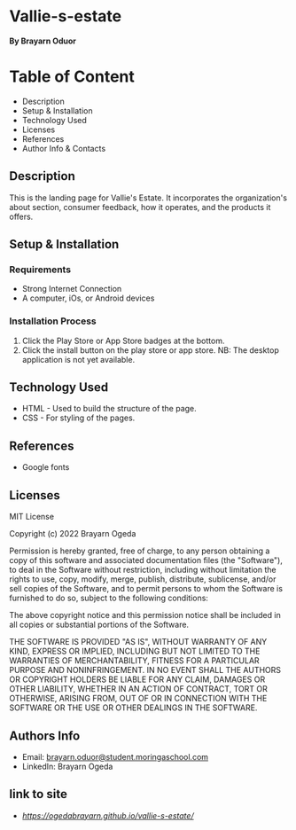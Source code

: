 # Vallie-s-estate
**By Brayarn Oduor**
# Table of Content
* Description
* Setup & Installation
* Technology Used
* Licenses
* References
* Author Info & Contacts

## Description
This is the landing page for Vallie's Estate. It incorporates the organization's about section, consumer feedback, how it operates, and the products it offers.
## Setup & Installation
### Requirements
+ Strong Internet Connection
+ A computer, iOs, or Android devices
### Installation Process
1. Click the Play Store or App Store badges at the bottom.
2. Click the install button on the play store or app store.
NB: The desktop application is not yet available.
## Technology Used
* HTML - Used to build the structure of the page.
* CSS - For styling of the pages.
## References
* Google fonts
## Licenses
MIT License

Copyright (c) 2022 Brayarn Ogeda

Permission is hereby granted, free of charge, to any person obtaining a copy
of this software and associated documentation files (the "Software"), to deal
in the Software without restriction, including without limitation the rights
to use, copy, modify, merge, publish, distribute, sublicense, and/or sell
copies of the Software, and to permit persons to whom the Software is
furnished to do so, subject to the following conditions:

The above copyright notice and this permission notice shall be included in all
copies or substantial portions of the Software.

THE SOFTWARE IS PROVIDED "AS IS", WITHOUT WARRANTY OF ANY KIND, EXPRESS OR
IMPLIED, INCLUDING BUT NOT LIMITED TO THE WARRANTIES OF MERCHANTABILITY,
FITNESS FOR A PARTICULAR PURPOSE AND NONINFRINGEMENT. IN NO EVENT SHALL THE
AUTHORS OR COPYRIGHT HOLDERS BE LIABLE FOR ANY CLAIM, DAMAGES OR OTHER
LIABILITY, WHETHER IN AN ACTION OF CONTRACT, TORT OR OTHERWISE, ARISING FROM,
OUT OF OR IN CONNECTION WITH THE SOFTWARE OR THE USE OR OTHER DEALINGS IN THE
SOFTWARE.

## Authors Info
+ Email: brayarn.oduor@student.moringaschool.com
+ LinkedIn: Brayarn Ogeda

## link to site
* *https://ogedabrayarn.github.io/vallie-s-estate/*